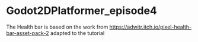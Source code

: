 # Godot2DPlatformer_episode4
The Health bar is based on the work from https://adwitr.itch.io/pixel-health-bar-asset-pack-2 adapted to the tutorial
